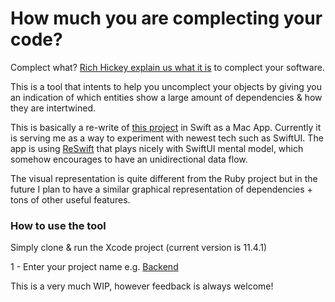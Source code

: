 # How much you are complecting your code? 

Complect what? [Rich Hickey explain us what it is](https://www.youtube.com/watch?v=oytL881p-nQ&t=1320s) to complect your software. 

This is a tool that intents to help you uncomplect your objects
by giving you an indication of which entities show a large amount of dependencies & how they are intertwined. 

This is basically a re-write of [this project](https://github.com/PaulTaykalo/objc-dependency-visualizer) in Swift 
as a Mac App. 
Currently it is serving me as a way to experiment with newest tech such as SwiftUI.
The app is using [ReSwift](https://github.com/ReSwift/ReSwift) that plays nicely with SwiftUI mental model, which 
somehow encourages to have an unidirectional data flow.  

The visual representation is quite different from the Ruby project but in the future I plan to have a similar graphical 
representation of dependencies + tons of other useful features. 

### How to use the tool 

Simply clone & run the Xcode project (current version is 11.4.1)

1 - Enter your project name 
e.g. [Backend](https://github.com/Thurman1776-/Uncomplect-us/pull/18/commits/43093f107bf6e5a5f6d55ff1f5277f2bea3571eb#diff-db168aa37356d9bc2145c4a2d4086030)

This is a very much WIP, however feedback is always welcome! 
